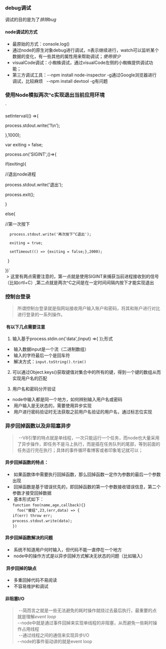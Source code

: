 ### debug调试  
调试的目的是为了*排除bug*  

#### node调试的方式  
* 最原始的方式：console.log() 
* 通过node的原生对象debug进行调试，n表示继续进行，watch可以监听某个数据的变化，有一些其他的属性用来帮助调试；*使用很少*  
* visualCode调试：小蜘蛛调试，通过visualCode左侧的小蜘蛛提供调试功能；  
* 第三方调试工具：--npm install node-inspector  -g通过Google浏览器进行调试，比较麻烦    --npm install devtool -g有问题

### 使用Node模拟两次^c实现退出当前应用环境  
`  

setInterval(() =>{
   
   process.stdout.write('1\n');
 
 },1000);
 
 var exiting = false;
 
 process.on('SIGINT',()=>{
   
   if(exiting){
   
   //退出node进程
   
   process.stdout.write('退出');
   
   process.exit();
   
   } 
   
   else{  
   
   //第一次按下   
      
      process.stdout.write('再次按下^C退出');
      
      exiting = true;
      
      setTimeout(() => {exiting = false;},2000);
    
    }
 
 })`  
  > 这里有两点需要注意的，第一点就是使用SIGINT来捕获当前进程接收到的信号（比如crtl+C）,第二点就是两次^C之间是在一定时间间隔内按下才能实现退出

### 控制台登录  
> 所谓控制台登录就是指网站接收用户输入账户和密码，将其和账户进行对比进行登录的一系列操作。  
####  有以下几点需要注意  
1. 输入基于process.stdin.on('data',(input) =>{  });形式  

*  输入数据input是一个流（二进制数组）  
*  输入的字符最后一个是回车符  
*  解决方式：`input.toString().trim() ` 
   
2. 可以通过Object.keys()获取键值对集合中的所有的键，得到一个键的数组从而实现用户名的匹配  

3. 用户名和密码分开验证  
*  node中输入都是同一个地方，如何辨别输入用户名或密码  
*  用户输入是无状态的，需要使用异步实现  
*  用户进行密码验证时无法获取之前用户名验证的用户名，通过标志位实现


### 异步回掉函数以及非阻塞异步  
>  --V8引擎的特点就是单线程，一次只能运行一个任务，而node也大量采用了异步操作，即任务不是马上执行，而是插在任务队列的尾部，等到前面的任务运行完在执行；具体的事件循环看博客或者印象笔记就可以；  

#### 异步回掉函数的特点：  
*  如果函数体中需要执行回掉函数，那么回掉函数一定作为参数的最后一个参数出现  
*  回掉函数是基于错误优先的，即回掉函数的第一个参数接收错误信息，第二个参数才接受回掉数据  
*  基本形式如下：  
`function foo(name,age,callback){}`  
`  foo("傻妞",23,(err,data) => {`  
   `if(err) throw err;`  
   `process.stdout.write(data);`  
`})`
#### 异步回掉函数解决的问题
*  系统不知道用户何时输入，但代码不能一直停在一个地方  
*  node中的操作方式是以异步回掉方式解决无状态的问题（比如输入）

####  异步回掉的缺点
*  多重回掉代码不易阅读
*  不容易维护和调试

#### 非阻塞I/O
>  --简而言之就是一些无法避免的耗时操作就绕过去最后执行，最重要的点就是理解*event loop*  
>  --node中就是通过事件回掉来实现单线程的非阻塞，从而避免一些耗时操作占用线程  
>  --通过线程之间的通信来实现异步I/O  
>  --node的事件驱动讲的就是event loop
